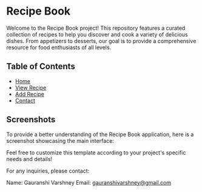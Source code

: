 # Recipe Book

Welcome to the Recipe Book project! This repository features a curated collection of recipes to help you discover and cook a variety of delicious dishes. From appetizers to desserts, our goal is to provide a comprehensive resource for food enthusiasts of all levels.

## Table of Contents

- [Home](#home)
- [View Recipe](#view)
- [Add Recipe](#add)
- [Contact](#contact)

## Screenshots

To provide a better understanding of the Recipe Book application, here is a screenshot showcasing the main interface:


Feel free to customize this template according to your project's specific needs and details!

For any inquiries, please contact:

Name: Gauranshi Varshney
Email: gauranshivarshney@gmail.com
